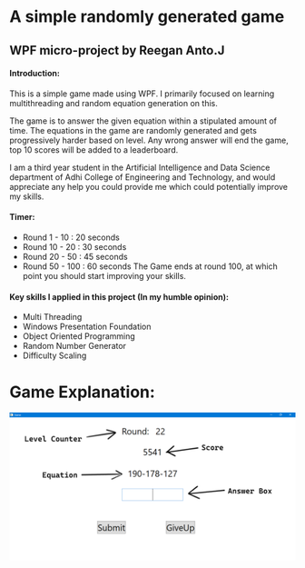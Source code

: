 # A simple randomly generated game
## WPF micro-project by Reegan Anto.J

#### Introduction:
This is a simple game made using WPF. I primarily focused on learning multithreading and random equation generation on this.

The game is to answer the given equation within a stipulated amount of time.
The equations in the game are randomly generated and gets progressively harder based on level.
Any wrong answer will end the game, top 10 scores will be added to a leaderboard.

I am a third year student in the Artificial Intelligence and Data Science department of Adhi College of Engineering and Technology, and would appreciate any help you could provide me which could potentially improve my skills.

#### Timer:
- Round 1 - 10 : 20 seconds
- Round 10 - 20 : 30 seconds
- Round 20 - 50 : 45 seconds
- Round 50 - 100 : 60 seconds
The Game ends at round 100, at which point you should start improving your skills.

#### Key skills I applied in this project (In my humble opinion):
- Multi Threading
- Windows Presentation Foundation
- Object Oriented Programming
- Random Number Generator
- Difficulty Scaling

# Game Explanation:
![Game](GameExplained.png)
